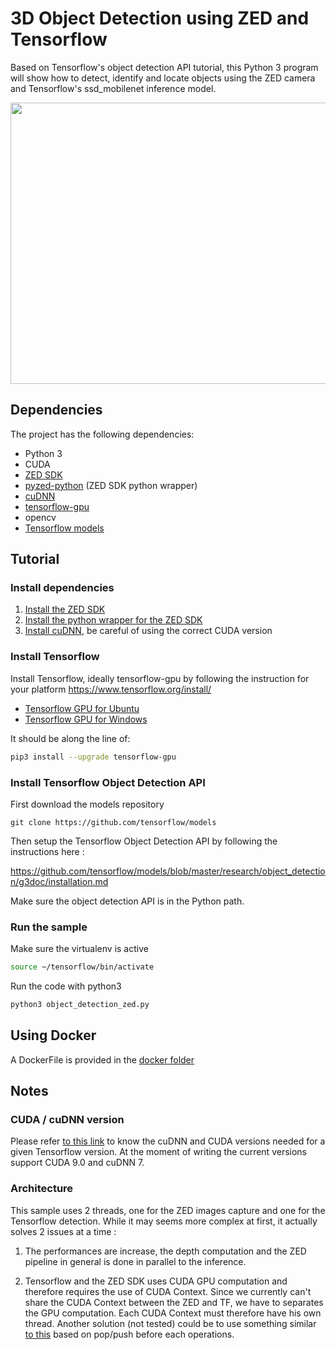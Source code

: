 # 3D Object Detection using ZED and Tensorflow

Based on Tensorflow's object detection API tutorial, this Python 3 program will show how to detect, identify and locate objects using the ZED camera and Tensorflow's ssd_mobilenet inference model.

<p align="center">
  <img src="tf_zed_shibuya.jpg" width=676 height=450>
</p>


## Dependencies

The project has the following dependencies:

* Python 3
* CUDA
* [ZED SDK](https://www.stereolabs.com/developers/release/latest/)
* [pyzed-python](https://github.com/stereolabs/zed-python) (ZED SDK python wrapper)
* [cuDNN](https://developer.nvidia.com/cudnn)
* [tensorflow-gpu](https://www.tensorflow.org/install/)
* opencv
* [Tensorflow models](https://github.com/tensorflow/models/blob/master/research/object_detection/g3doc/installation.md)

## Tutorial

### Install dependencies

1. [Install the ZED SDK](https://www.stereolabs.com/developers/release/latest/)
2. [Install the python wrapper for the ZED SDK](https://github.com/stereolabs/zed-python)
3. [Install cuDNN](https://developer.nvidia.com/cudnn), be careful of using the correct CUDA version

### Install Tensorflow

Install Tensorflow, ideally tensorflow-gpu by following the instruction for your platform https://www.tensorflow.org/install/

* [Tensorflow GPU for Ubuntu](https://www.tensorflow.org/install/install_linux#tensorflow_gpu_support)
* [Tensorflow GPU for Windows](https://www.tensorflow.org/install/install_windows#requirements_to_run_tensorflow_with_gpu_support)

It should be along the line of:

```bash
pip3 install --upgrade tensorflow-gpu
```

### Install Tensorflow Object Detection API

First download the models repository

    git clone https://github.com/tensorflow/models

Then setup the Tensorflow Object Detection API by following the instructions here :

https://github.com/tensorflow/models/blob/master/research/object_detection/g3doc/installation.md

Make sure the object detection API is in the Python path.

### Run the sample

Make sure the virtualenv is active

```bash
source ~/tensorflow/bin/activate
```

Run the code with python3

```bash
python3 object_detection_zed.py
```

## Using Docker

A DockerFile is provided in the [docker folder](./docker)

## Notes

### CUDA / cuDNN version

Please refer [to this link](https://www.tensorflow.org/install/install_sources#tested_source_configurations) to know the cuDNN and CUDA versions needed for a given Tensorflow version. At the moment of writing the current versions support CUDA 9.0 and cuDNN 7.

### Architecture

This sample uses 2 threads, one for the ZED images capture and one for the Tensorflow detection. While it may seems more complex at first, it actually solves 2 issues at a time :

1. The performances are increase, the depth computation and the ZED pipeline in general is done in parallel to the inference.

2. Tensorflow and the ZED SDK uses CUDA GPU computation and therefore requires the use of CUDA Context. Since we currently can't share the CUDA Context between the ZED and TF, we have to separates the GPU computation. Each CUDA Context must therefore have his own thread. Another solution (not tested) could be to use something similar [to this](https://github.com/frk2/cuda-fun) based on pop/push before each operations.
